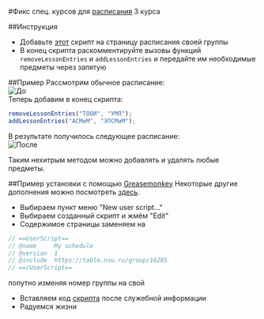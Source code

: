 #Фикс спец. курсов для [расписания](https://table.nsu.ru/faculty/fit) 3 курса

##Инструкция
* Добавьте [этот](fit_schedule.js) скрипт на страницу расписания своей группы  
* В конец скрипта раскомментируйте вызовы функций `removeLessonEntries` и `addLessonEntries` и передайте им необходимые предметы через запятую   

##Пример
Рассмотрим обычное расписание:  
![До](https://user-images.githubusercontent.com/22503910/44948100-2d8ba080-ae42-11e8-91bd-add8998a2fdd.png)  
Теперь добавим в конец скрипта:  
```javascript
removeLessonEntries("ТООИ", "УМП");
addLessonEntries("АСМиМ", "ЭПСМиМ");
```  
В результате получилось следующее расписание:  
![После](https://user-images.githubusercontent.com/22503910/44948101-2e243700-ae42-11e8-993e-ce135681aaed.png)  

Таким нехитрым методом можно добавлять и удалять любые предметы.

##Пример установки с помощью [Greasemonkey](https://www.greasespot.net/)
Некоторые другие дополнения можно посмотреть [здесь](http://userscripts.ru).  
* Выбираем пункт меню "New user script..."  
* Выбираем созданный скрипт и жмём "Edit"
* Содержимое страницы заменяем на
```javascript
// ==UserScript==
// @name     My schedule
// @version  1
// @include  https://table.nsu.ru/group/16205
// ==/UserScript==
```
попутно изменяя номер группы на свой  
* Вставляем код [скрипта](fit_schedule.js) после служебной информации
* Радуемся жизни
